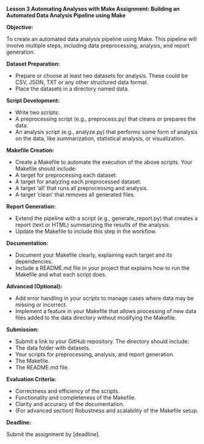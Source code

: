 ﻿**Lesson 3 Automating Analyses with Make Assignment: Building an Automated Data Analysis Pipeline using Make**

**Objective:**

To create an automated data analysis pipeline using Make. This pipeline will involve multiple steps, including data preprocessing, analysis, and report generation.

**Dataset Preparation:**

- Prepare or choose at least two datasets for analysis. These could be CSV, JSON, TXT or any other structured data format.
- Place the datasets in a directory named data.

**Script Development:**

- Write two scripts:
- A preprocessing script (e.g., preprocess.py) that cleans or prepares the data.
- An analysis script (e.g., analyze.py) that performs some form of analysis on the data, like summarization, statistical analysis, or visualization.

**Makefile Creation:**

- Create a Makefile to automate the execution of the above scripts. Your Makefile should include:
- A target for preprocessing each dataset.
- A target for analyzing each preprocessed dataset.
- A target ‘all’ that runs all preprocessing and analysis.
- A target ‘clean’ that removes all generated files.

**Report Generation:**

- Extend the pipeline with a script (e.g., generate\_report.py) that creates a report (text or HTML) summarizing the results of the analysis.
- Update the Makefile to include this step in the workflow.

**Documentation:**

- Document your Makefile clearly, explaining each target and its dependencies.
- Include a README.md file in your project that explains how to run the Makefile and what each script does.

**Advanced (Optional):**

- Add error handling in your scripts to manage cases where data may be missing or incorrect.
- Implement a feature in your Makefile that allows processing of new data files added to the data directory without modifying the Makefile.

**Submission:**

- Submit a link to your GitHub repository. The directory should include:
- The data folder with datasets.
- Your scripts for preprocessing, analysis, and report generation.
- The Makefile.
- The README.md file.

**Evaluation Criteria:**

- Correctness and efficiency of the scripts.
- Functionality and completeness of the Makefile.
- Clarity and accuracy of the documentation.
- (For advanced section) Robustness and scalability of the Makefile setup.

**Deadline:**

Submit the assignment by [deadline].
